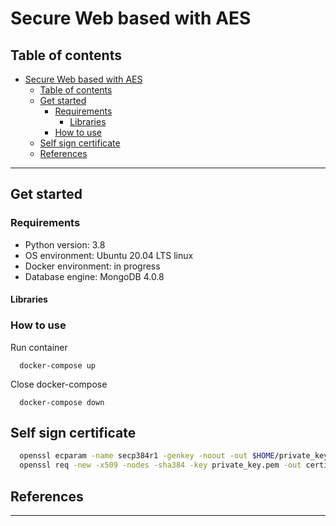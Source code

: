 # Secure Web based with AES

## Table of contents

- [Secure Web based with AES](#secure-web-based-with-aes)
  - [Table of contents](#table-of-contents)
  - [Get started](#get-started)
    - [Requirements](#requirements)
      - [Libraries](#libraries)
    - [How to use](#how-to-use)
  - [Self sign certificate](#self-sign-certificate)
  - [References](#references)
       
---

## Get started

### Requirements

- Python version: 3.8
- OS environment: Ubuntu 20.04 LTS linux
- Docker environment: in progress
- Database engine: MongoDB 4.0.8

#### Libraries

### How to use

Run container

```
  docker-compose up 
```

Close docker-compose

```
  docker-compose down 
```

## Self sign certificate

```sh
  openssl ecparam -name secp384r1 -genkey -noout -out $HOME/private_key.pem 
  openssl req -new -x509 -nodes -sha384 -key private_key.pem -out certificate.pem -days 365 
```

## References

---

